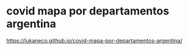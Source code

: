 # covid mapa por departamentos argentina
 
 https://lukaneco.github.io/covid-mapa-por-departamentos-argentina/
